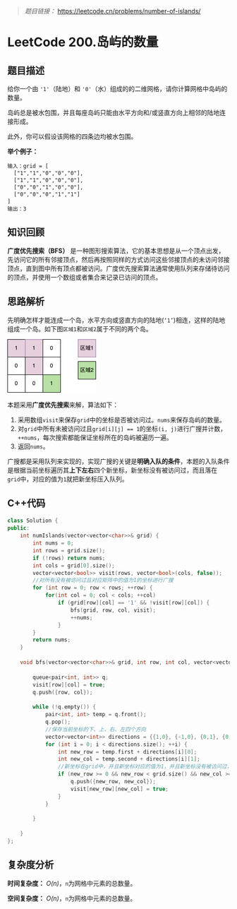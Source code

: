> *题目链接：* https://leetcode.cn/problems/number-of-islands/

# LeetCode 200.岛屿的数量

## 题目描述

给你一个由 `'1'`（陆地）和 `'0'`（水）组成的的二维网格，请你计算网格中岛屿的数量。

岛屿总是被水包围，并且每座岛屿只能由水平方向和/或竖直方向上相邻的陆地连接形成。

此外，你可以假设该网格的四条边均被水包围。

**举个例子：**

```
输入：grid = [
  ["1","1","0","0","0"],
  ["1","1","0","0","0"],
  ["0","0","1","0","0"],
  ["0","0","0","1","1"]
]
输出：3
```

## 知识回顾

**广度优先搜索（BFS）** 是一种图形搜索算法，它的基本思想是从一个顶点出发，先访问它的所有邻接顶点，然后再按照同样的方式访问这些邻接顶点的未访问邻接顶点，直到图中所有顶点都被访问。广度优先搜索算法通常使用队列来存储待访问的顶点，并使用一个数组或者集合来记录已访问的顶点。

## 思路解析

先明确怎样才能连成一个岛，水平方向或竖直方向的陆地(`‘1’`)相连，这样的陆地组成一个岛。如下图`区域1`和`区域2`属于不同的两个岛。

![](../../pic/lc-0200-01.png)

本题采用**广度优先搜索**来解，算法如下：

1. 采用数组`visit`来保存`grid`中的坐标是否被访问过。`nums`来保存岛屿的数量。
2. 对`grid`中所有未被访问过且`grid[i][j] == 1`的坐标`(i, j)`进行广搜并计数，`++nums`，每次搜索都能保证坐标所在的岛屿被遍历一遍。
3. 返回`nums`。

广搜都是采用队列来实现的，实现广搜的关键是**明确入队的条件**，本题的入队条件是根据当前坐标遍历其**上下左右**四个新坐标，新坐标没有被访问过，而且落在`grid`中，对应的值为`1`就把新坐标压入队列。


## C++代码

```cpp
class Solution {
public:
    int numIslands(vector<vector<char>>& grid) {
        int nums = 0;
        int rows = grid.size();
        if (!rows) return nums;
        int cols = grid[0].size();
        vector<vector<bool>> visit(rows, vector<bool>(cols, false));
        //对所有没有被访问过且对应矩阵中的值为1的坐标进行广搜
        for (int row = 0; row < rows; ++row) {
            for(int col = 0; col < cols; ++col) 
                if (grid[row][col] == '1' && !visit[row][col]) {
                    bfs(grid, row, col, visit);
                    ++nums;
                }
        }
        return nums;
    }

    void bfs(vector<vector<char>>& grid, int row, int col, vector<vector<bool>>& visit) {

        queue<pair<int, int>> q;
        visit[row][col] = true;
        q.push({row, col});
        
        while (!q.empty()) {
            pair<int, int> temp = q.front();
            q.pop();
            //保存当前坐标的下、上、右、左四个方向
            vector<vector<int>> directions = {{1,0}, {-1,0}, {0,1}, {0,-1}};
            for (int i = 0; i < directions.size(); ++i) {
                int new_row = temp.first + directions[i][0];
                int new_col = temp.second + directions[i][1];
                //新坐标在grid中，并且新坐标对应的值为1，并且新坐标没有被访问过，就把新坐标压入队列并打上已访问标记
                if (new_row >= 0 && new_row < grid.size() && new_col >= 0 && new_col < grid[0].size() && grid[new_row][new_col] == '1' && !visit[new_row][new_col]) {
                    q.push({new_row, new_col});
                    visit[new_row][new_col] = true;
                }
            } 

        }

    }
};
```

## 复杂度分析

**时间复杂度：** *O(n)*，`n`为网格中元素的总数量。

**空间复杂度：** *O(n)*，`n`为网格中元素的总数量。

